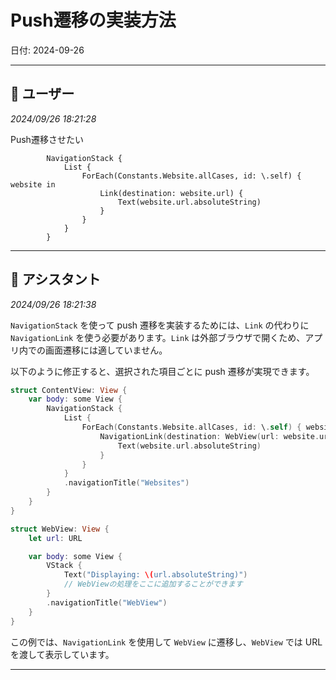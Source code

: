 # Push遷移の実装方法

日付: 2024-09-26

---

## 👤 ユーザー
*2024/09/26 18:21:28*

Push遷移させたい

            NavigationStack {
                List {
                    ForEach(Constants.Website.allCases, id: \.self) { website in
                        Link(destination: website.url) {
                            Text(website.url.absoluteString)
                        }
                    }
                }
            }

---

## 🤖 アシスタント
*2024/09/26 18:21:38*

`NavigationStack` を使って push 遷移を実装するためには、`Link` の代わりに `NavigationLink` を使う必要があります。`Link` は外部ブラウザで開くため、アプリ内での画面遷移には適していません。

以下のように修正すると、選択された項目ごとに push 遷移が実現できます。

```swift
struct ContentView: View {
    var body: some View {
        NavigationStack {
            List {
                ForEach(Constants.Website.allCases, id: \.self) { website in
                    NavigationLink(destination: WebView(url: website.url)) {
                        Text(website.url.absoluteString)
                    }
                }
            }
            .navigationTitle("Websites")
        }
    }
}

struct WebView: View {
    let url: URL

    var body: some View {
        VStack {
            Text("Displaying: \(url.absoluteString)")
            // WebViewの処理をここに追加することができます
        }
        .navigationTitle("WebView")
    }
}
```

この例では、`NavigationLink` を使用して `WebView` に遷移し、`WebView` では URL を渡して表示しています。

---
